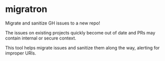 # migratron

Migrate and sanitize GH issues to a new repo!

The issues on existing projects quickly become out of date and PRs may contain internal or secure context.

This tool helps migrate issues and sanitize them along the way, alerting for improper URIs.

